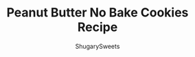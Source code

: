---
layout: ../../layouts/MarkdownPostLayout.astro
title: Peanut Butter No Bake Cookies Recipe
author: ShugarySweets
pubDate: 2019-01-15
description: "Peanut Butter No Bake Cookies are a classic, childhood treat made with oatmeal, peanut butter, and Reese&#x27;s candy!"
image_url: https://www.shugarysweets.com/wp-content/uploads/2019/05/peanut-butter-no-bake-cookies-facebook.jpg
tags: ["Cookies","American"]
calories: 84
protein: 1
carbohydrates: 11
fats: 4
fiber: 0
ingredients: ["2 cups granulated sugar","1/2 cup milk","1/2 cup unsalted butter","1 teaspoon vanilla extract","pinch of salt","1/2 cup creamy peanut butter","2 1/2 cups quick cook oatmeal","1 1/2 cups Reese's Pieces candy"]
serves: 60
time: "14 minutes"
prepTime: "5 minutes"
instructions: ["In a large pot, add sugar, milk and butter. Bring to a boil over medium high heat. Boil for one full minute. Remove from heat.","Add vanilla, salt and peanut butter. Stir until smooth. Fold in oats, stirring until completely combined. Fold in candy.","Lay out a large piece of parchment paper on counter. Using two spoons, drop cookie dough by large tablespoon onto paper.","Allow to set (about 20 minutes). Store in a covered, airtight container. ENJOY!"]
nutrition: ["84 calories","11 grams carbohydrates","4 milligrams cholesterol","4 grams fat","0 grams fiber","1 grams protein","2 grams saturated fat","23 milligrams sodium","9 grams sugar","0 grams trans fat","2 grams unsaturated fat"]
---